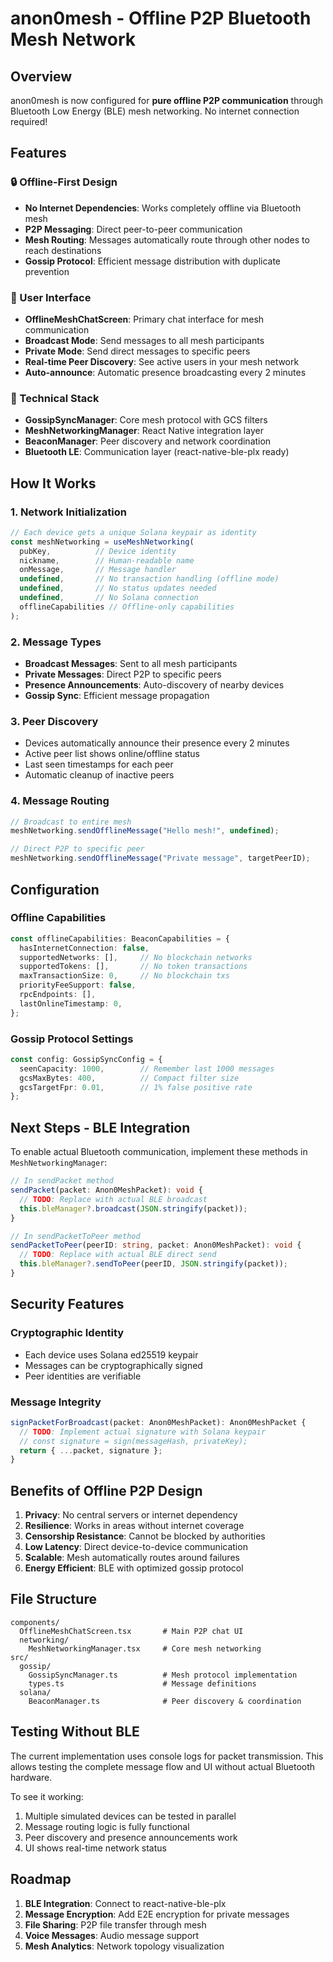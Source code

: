 # anon0mesh - Offline P2P Bluetooth Mesh Network

## Overview
anon0mesh is now configured for **pure offline P2P communication** through Bluetooth Low Energy (BLE) mesh networking. No internet connection required!

## Features

### 🔒 Offline-First Design
- **No Internet Dependencies**: Works completely offline via Bluetooth mesh
- **P2P Messaging**: Direct peer-to-peer communication
- **Mesh Routing**: Messages automatically route through other nodes to reach destinations
- **Gossip Protocol**: Efficient message distribution with duplicate prevention

### 📱 User Interface
- **OfflineMeshChatScreen**: Primary chat interface for mesh communication
- **Broadcast Mode**: Send messages to all mesh participants
- **Private Mode**: Send direct messages to specific peers
- **Real-time Peer Discovery**: See active users in your mesh network
- **Auto-announce**: Automatic presence broadcasting every 2 minutes

### 🔧 Technical Stack
- **GossipSyncManager**: Core mesh protocol with GCS filters
- **MeshNetworkingManager**: React Native integration layer
- **BeaconManager**: Peer discovery and network coordination
- **Bluetooth LE**: Communication layer (react-native-ble-plx ready)

## How It Works

### 1. Network Initialization
```typescript
// Each device gets a unique Solana keypair as identity
const meshNetworking = useMeshNetworking(
  pubKey,          // Device identity
  nickname,        // Human-readable name
  onMessage,       // Message handler
  undefined,       // No transaction handling (offline mode)
  undefined,       // No status updates needed
  undefined,       // No Solana connection
  offlineCapabilities // Offline-only capabilities
);
```

### 2. Message Types
- **Broadcast Messages**: Sent to all mesh participants
- **Private Messages**: Direct P2P to specific peers
- **Presence Announcements**: Auto-discovery of nearby devices
- **Gossip Sync**: Efficient message propagation

### 3. Peer Discovery
- Devices automatically announce their presence every 2 minutes
- Active peer list shows online/offline status
- Last seen timestamps for each peer
- Automatic cleanup of inactive peers

### 4. Message Routing
```typescript
// Broadcast to entire mesh
meshNetworking.sendOfflineMessage("Hello mesh!", undefined);

// Direct P2P to specific peer
meshNetworking.sendOfflineMessage("Private message", targetPeerID);
```

## Configuration

### Offline Capabilities
```typescript
const offlineCapabilities: BeaconCapabilities = {
  hasInternetConnection: false,
  supportedNetworks: [],     // No blockchain networks
  supportedTokens: [],       // No token transactions
  maxTransactionSize: 0,     // No blockchain txs
  priorityFeeSupport: false,
  rpcEndpoints: [],
  lastOnlineTimestamp: 0,
};
```

### Gossip Protocol Settings
```typescript
const config: GossipSyncConfig = {
  seenCapacity: 1000,        // Remember last 1000 messages
  gcsMaxBytes: 400,          // Compact filter size
  gcsTargetFpr: 0.01,        // 1% false positive rate
};
```

## Next Steps - BLE Integration

To enable actual Bluetooth communication, implement these methods in `MeshNetworkingManager`:

```typescript
// In sendPacket method
sendPacket(packet: Anon0MeshPacket): void {
  // TODO: Replace with actual BLE broadcast
  this.bleManager?.broadcast(JSON.stringify(packet));
}

// In sendPacketToPeer method  
sendPacketToPeer(peerID: string, packet: Anon0MeshPacket): void {
  // TODO: Replace with actual BLE direct send
  this.bleManager?.sendToPeer(peerID, JSON.stringify(packet));
}
```

## Security Features

### Cryptographic Identity
- Each device uses Solana ed25519 keypair
- Messages can be cryptographically signed
- Peer identities are verifiable

### Message Integrity
```typescript
signPacketForBroadcast(packet: Anon0MeshPacket): Anon0MeshPacket {
  // TODO: Implement actual signature with Solana keypair
  // const signature = sign(messageHash, privateKey);
  return { ...packet, signature };
}
```

## Benefits of Offline P2P Design

1. **Privacy**: No central servers or internet dependency
2. **Resilience**: Works in areas without internet coverage
3. **Censorship Resistance**: Cannot be blocked by authorities
4. **Low Latency**: Direct device-to-device communication
5. **Scalable**: Mesh automatically routes around failures
6. **Energy Efficient**: BLE with optimized gossip protocol

## File Structure
```
components/
  OfflineMeshChatScreen.tsx       # Main P2P chat UI
  networking/
    MeshNetworkingManager.tsx     # Core mesh networking
src/
  gossip/
    GossipSyncManager.ts          # Mesh protocol implementation
    types.ts                      # Message definitions
  solana/
    BeaconManager.ts              # Peer discovery & coordination
```

## Testing Without BLE
The current implementation uses console logs for packet transmission. This allows testing the complete message flow and UI without actual Bluetooth hardware.

To see it working:
1. Multiple simulated devices can be tested in parallel
2. Message routing logic is fully functional
3. Peer discovery and presence announcements work
4. UI shows real-time network status

## Roadmap
1. **BLE Integration**: Connect to react-native-ble-plx
2. **Message Encryption**: Add E2E encryption for private messages
3. **File Sharing**: P2P file transfer through mesh
4. **Voice Messages**: Audio message support
5. **Mesh Analytics**: Network topology visualization